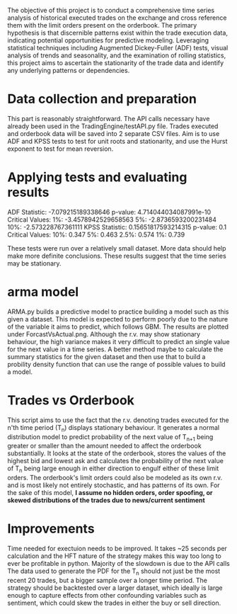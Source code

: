 The objective of this project is to conduct a comprehensive time series analysis of historical executed trades on the exchange and cross reference them with the limit orders present on the orderbook. The primary hypothesis is that discernible patterns exist within the trade execution data, indicating potential opportunities for predictive modeling. Leveraging statistical techniques including Augmented Dickey-Fuller (ADF) tests, visual analysis of trends and seasonality, and the examination of rolling statistics, this project aims to ascertain the stationarity of the trade data and identify any underlying patterns or dependencies. 

# Data collection and preparation
This part is reasonably straightforward. The API calls necessary have already been used in the TradingEngine/testAPI.py file. Trades executed and orderbook data will be saved into 2 separate CSV files. Aim is to use ADF and KPSS tests to test for unit roots and stationarity, and use the Hurst exponent to test for mean reversion. 

# Applying tests and evaluating results
ADF Statistic: -7.079215189338646
p-value: 4.714044034087991e-10
Critical Values:
        1%: -3.4578942529658563
        5%: -2.8736593200231484
        10%: -2.573228767361111
KPSS Statistic: 0.15651817593214315
p-value: 0.1
Critical Values:
   10%: 0.347
   5%: 0.463
   2.5%: 0.574
   1%: 0.739

These tests were run over a relatively small dataset. More data should help make more definite conclusions. These results suggest that the time series may be stationary. 
# arma model
ARMA.py builds a predictive model to practice building a model such as this given a dataset. This model is expected to perform poorly due to the nature of the variable it aims to predict, which follows GBM. The results are plotted under ForcastVsActual.png. Although the r.v. may show stationary behaviour, the high variance makes it very difficult to predict an single value for the next value in a time series. 
A better method maybe to calculate the summary statistics for the given dataset and then use that to build a probility density function that can use the range of possible values to build a model. 

# Trades vs Orderbook
This script aims to use the fact that the r.v. denoting trades executed for the n'th time period (T<sub>n</sub>) displays stationary behaviour. It generates a normal distribution model to predict probability of the next value of T<sub>n+1</sub> being greater or smaller than the amount needed to affect the orderbook substantially. It looks at the state of the orderbook, stores the values of the highest bid and lowest ask and calculates the probability of the next value of T<sub>n</sub> being large enough in either direction to engulf either of these limit orders. The orderbook's limit orders could also be modeled as its own r.v. and is most likely not entirely stochastic, and has patterns of its own.
For the sake of this model, **I assume no hidden orders, order spoofing, or skewed distributions of the trades due to news/current sentiment** 

# Improvements
Time needed for exectuion needs to be improved. It takes ~25 seconds per calculation and the HFT nature of the strategy makes this way too long to ever be profitable in python. Majority of the slowdown is due to the API calls
The data used to generate the PDF for the T<sub>n</sub> should not just be the most recent 20 trades, but a bigger sample over a longer time period. 
The strategy should be backtested over a larger dataset, which ideally is large enough to capture effects from other confounding variables such as sentiment, which could skew the trades in either the buy or sell direction. 